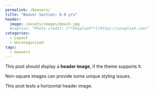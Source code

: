 ```yaml
---
permalink: /beavers/
title: "Beaver Section: 6-8 yrs"
header:
  image: /assets/images/beach.jpg
  #caption: "Photo credit: [**Unsplash**](https://unsplash.com)"
categories:
  - Layout
  - Uncategorized
tags:
  - beavers
---
```


This post should display a **header image**, if the theme supports it.

Non-square images can provide some unique styling issues.

This post tests a horizontal header image.
